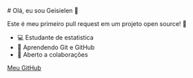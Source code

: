 ﻿\# Olá, eu sou Geisielen 👋

Este é meu primeiro pull request em um projeto open source! 🚀

- 💻 Estudante de estatistica
- 🌱 Aprendendo Git e GitHub
- 🤝 Aberto a colaborações

[Meu GitHub](https://github.com/GGomes397)
